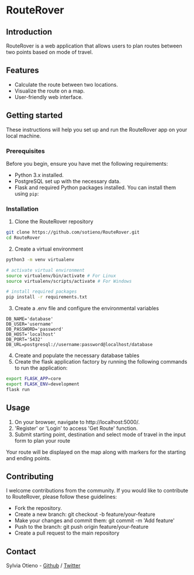 # RouteRover

## Introduction
RouteRover is a web application that allows users to plan routes between two points based on mode of travel.

## Features

- Calculate the route between two locations.
- Visualize the route on a map.
- User-friendly web interface.

## Getting started

These instructions will help you set up and run the RouteRover app on your local machine.

### Prerequisites

Before you begin, ensure you have met the following requirements:

- Python 3.x installed.
- PostgreSQL set up with the necessary data.
- Flask and required Python packages installed. You can install them using `pip`:

### Installation

1. Clone the RouteRover repository

```bash
git clone https://github.com/sotieno/RouteRover.git
cd RouteRover
```

2. Create a virtual environment

```bash
python3 -m venv virtualenv

# activate virtual environment
source virtualenv/bin/activate # For Linux
source virtualenv/scripts/activate # For Windows

# install required packages
pip install -r requirements.txt
```

3. Create a .env file and configure the environmental variables

```
DB_NAME='database'
DB_USER='username'
DB_PASSWORD='password'
DB_HOST='localhost'
DB_PORT='5432'
DB_URL=postgresql://username:password@localhost/database
```

4. Create and populate the necessary database tables
5. Create the flask application factory by running the following commands to run the application:

```bash
export FLASK_APP=core
export FLASK_ENV=development
flask run
```

## Usage

1. On your browser, navigate to http://localhost:5000/.
2. 'Register' or 'Login' to access 'Get Route' function.
3. Submit starting point, destination and select mode of travel in the input form to plan your route

Your route will be displayed on the map along with markers for the starting and ending points.

## Contributing
I welcome contributions from the community. If you would like to contribute to RouteRover, please follow these guidelines:

* Fork the repository.
* Create a new branch: git checkout -b feature/your-feature
* Make your changes and commit them: git commit -m 'Add feature'
* Push to the branch: git push origin feature/your-feature
* Create a pull request to the main repository

## Contact

Sylvia Otieno - [Github](https://github.com/sotieno) / [Twitter](https://twitter.com/sotienos)
